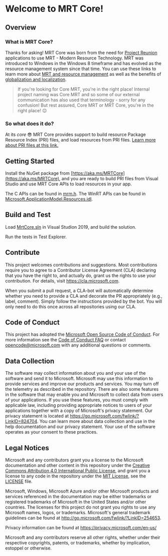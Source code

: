 # Welcome to MRT Core!

## Overview 

### What is MRT Core?
Thanks for asking! MRT Core was born from the need for [Project Reunion](https://aka.ms/projectreunion) applications to use MRT - Modern Resource Technology. MRT was introduced to Windows in the Windows 8 timeframe and has evolved as the resource management system since that time. You can use these links to learn more about [MRT and resource management](https://docs.microsoft.com/en-us/windows/uwp/app-resources/resource-management-system) as well as the benefits of [globalization and localization](https://docs.microsoft.com/en-us/windows/uwp/design/globalizing/globalizing-portal).

> If you're looking for Core MRT, you're in the right place! Internal project naming was Core MRT and so some of our external communication has also used that terminology - sorry for any confusion! But rest assured, Core MRT or MRT Core, you're in the right place! 😉

### So what does it do?
At its *core* 😎 MRT Core provides support to build resource Package Resource Index (PRI) files, and load resources from PRI files. [Learn more about PRI files at this link.](https://docs.microsoft.com/en-us/windows/uwp/app-resources/resource-management-system)

## Getting Started
Install the NuGet package from [https://aka.ms/MRTCore](https://aka.ms/MRTCore), and you are ready to build PRI files from Visual Studio
and use MRT Core APIs to load resources in your app.

The C APIs can be found in [mrm.h](mrt/Core/src/MRM.h). The WinRT APIs can be found in [Microsoft.ApplicationModel.Resources.idl](mrt/Microsoft.Applicationmodel.Resources/src/Microsoft.Applicationmodel.Resources.idl).

## Build and Test
Load [MrtCore.sln](mrt/MrtCore.sln) in Visual Studion 2019, and build the solution. 

Run the tests in Test Explorer.

## Contribute

This project welcomes contributions and suggestions. Most contributions require you to
agree to a Contributor License Agreement (CLA) declaring that you have the right to,
and actually do, grant us the rights to use your contribution. For details, visit
https://cla.microsoft.com.

When you submit a pull request, a CLA-bot will automatically determine whether you need
to provide a CLA and decorate the PR appropriately (e.g., label, comment). Simply follow the
instructions provided by the bot. You will only need to do this once across all repositories using our CLA.

## Code of Conduct

This project has adopted the [Microsoft Open Source Code of Conduct](https://opensource.microsoft.com/codeofconduct/).
For more information see the [Code of Conduct FAQ](https://opensource.microsoft.com/codeofconduct/faq/) or
contact [opencode@microsoft.com](mailto:opencode@microsoft.com) with any additional questions or comments.

## Data Collection

The software may collect information about you and your use of the software and send it
to Microsoft. Microsoft may use this information to provide services and improve our
products and services. You may turn off the telemetry as described in the repository.
There are also some features in the software that may enable you and Microsoft to collect
data from users of your applications. If you use these features, you must comply with
applicable law, including providing appropriate notices to users of your applications
together with a copy of Microsoft's privacy statement. Our privacy statement is located
at https://go.microsoft.com/fwlink/?LinkID=824704. You can learn more about data collection
and use in the help documentation and our privacy statement. Your use of the software
operates as your consent to these practices.

## Legal Notices

Microsoft and any contributors grant you a license to the Microsoft documentation and other content
in this repository under the [Creative Commons Attribution 4.0 International Public License](https://creativecommons.org/licenses/by/4.0/legalcode),
 and grant you a license to any code in the repository under the [MIT License](https://opensource.org/licenses/MIT), see the
[LICENSE](LICENSE.txt) file.

Microsoft, Windows, Microsoft Azure and/or other Microsoft products and services referenced in the documentation
may be either trademarks or registered trademarks of Microsoft in the United States and/or other countries.
The licenses for this project do not grant you rights to use any Microsoft names, logos, or trademarks.
Microsoft's general trademark guidelines can be found at http://go.microsoft.com/fwlink/?LinkID=254653.

Privacy information can be found at https://privacy.microsoft.com/en-us/

Microsoft and any contributors reserve all other rights, whether under their respective copyrights, patents,
or trademarks, whether by implication, estoppel or otherwise.
